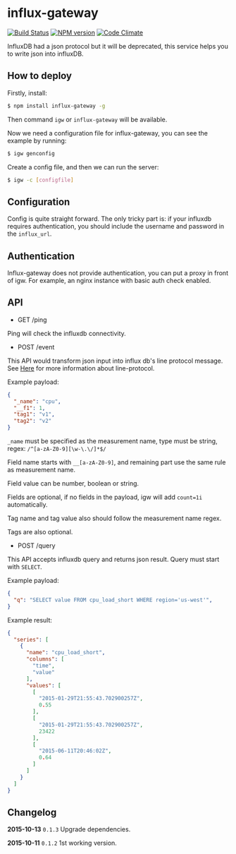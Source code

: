 # influx-gateway

[![Build Status](https://travis-ci.org/txchen/influx-gateway.svg)](https://travis-ci.org/txchen/influx-gateway)
[![NPM version](http://img.shields.io/npm/v/influx-gateway.svg?style=flat-square)](https://www.npmjs.com/package/influx-gateway)
[![Code Climate](https://codeclimate.com/github/txchen/influx-gateway/badges/gpa.svg)](https://codeclimate.com/github/txchen/eslint-plugin-riot)

InfluxDB had a json protocol but it will be deprecated, this service helps you to write json into influxDB.

## How to deploy

Firstly, install:

```bash
$ npm install influx-gateway -g
```

Then command `igw` or `influx-gateway` will be available.

Now we need a configuration file for influx-gateway, you can see the example by running:

```bash
$ igw genconfig
```

Create a config file, and then we can run the server:

```bash
$ igw -c [configfile]
```

## Configuration

Config is quite straight forward. The only tricky part is: if your influxdb requires authentication, you should include the username and password in the `influx_url`.

## Authentication

Influx-gateway does not provide authentication, you can put a proxy in front of igw. For example, an nginx instance with basic auth check enabled.

## API

* GET /ping

Ping will check the influxdb connectivity.

* POST /event

This API would transform json input into influx db's line protocol message. See [Here](https://influxdb.com/docs/v0.9/write_protocols/line.html) for more information about line-protocol.

Example payload:

```json
{
  "_name": "cpu",
  "__f1": 1,
  "tag1": "v1",
  "tag2": "v2"
}
```

`_name` must be specified as the measurement name, type must be string, regex: `/^[a-zA-Z0-9][\w-\.\/]*$/`

Field name starts with `__[a-zA-Z0-9]`, and remaining part use the same rule as measurement name.

Field value can be number, boolean or string.

Fields are optional, if no fields in the payload, igw will add `count=1i` automatically.

Tag name and tag value also should follow the measurement name regex.

Tags are also optional.

* POST /query

This API accepts influxdb query and returns json result. Query must start with `SELECT`.

Example payload:

```json
{
  "q": "SELECT value FROM cpu_load_short WHERE region='us-west'",
}
```

Example result:

```json
{
  "series": [
    {
      "name": "cpu_load_short",
      "columns": [
        "time",
        "value"
      ],
      "values": [
        [
          "2015-01-29T21:55:43.702900257Z",
          0.55
        ],
        [
          "2015-01-29T21:55:43.702900257Z",
          23422
        ],
        [
          "2015-06-11T20:46:02Z",
          0.64
        ]
      ]
    }
  ]
}
```

## Changelog

**2015-10-13** `0.1.3`
Upgrade dependencies.

**2015-10-11** `0.1.2`
1st working version.
